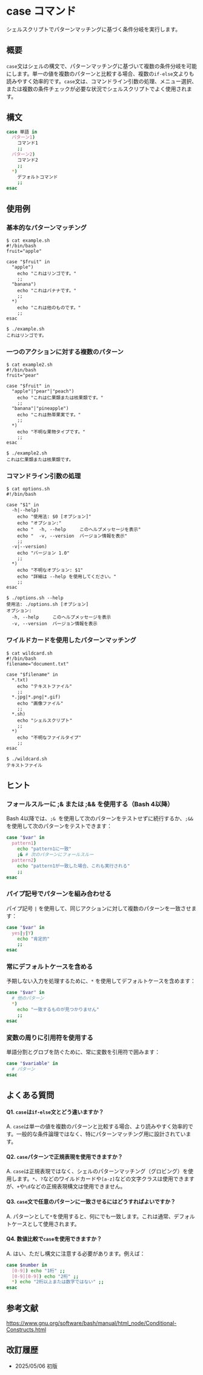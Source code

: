 # case コマンド

シェルスクリプトでパターンマッチングに基づく条件分岐を実行します。

## 概要

`case`文はシェルの構文で、パターンマッチングに基づいて複数の条件分岐を可能にします。単一の値を複数のパターンと比較する場合、複数の`if-else`文よりも読みやすく効率的です。`case`文は、コマンドライン引数の処理、メニュー選択、または複数の条件チェックが必要な状況でシェルスクリプトでよく使用されます。

## 構文

```bash
case 単語 in
  パターン1)
    コマンド1
    ;;
  パターン2)
    コマンド2
    ;;
  *)
    デフォルトコマンド
    ;;
esac
```

## 使用例

### 基本的なパターンマッチング

```console
$ cat example.sh
#!/bin/bash
fruit="apple"

case "$fruit" in
  "apple")
    echo "これはリンゴです。"
    ;;
  "banana")
    echo "これはバナナです。"
    ;;
  *)
    echo "これは他のものです。"
    ;;
esac

$ ./example.sh
これはリンゴです。
```

### 一つのアクションに対する複数のパターン

```console
$ cat example2.sh
#!/bin/bash
fruit="pear"

case "$fruit" in
  "apple"|"pear"|"peach")
    echo "これは仁果類または核果類です。"
    ;;
  "banana"|"pineapple")
    echo "これは熱帯果実です。"
    ;;
  *)
    echo "不明な果物タイプです。"
    ;;
esac

$ ./example2.sh
これは仁果類または核果類です。
```

### コマンドライン引数の処理

```console
$ cat options.sh
#!/bin/bash

case "$1" in
  -h|--help)
    echo "使用法: $0 [オプション]"
    echo "オプション:"
    echo "  -h, --help     このヘルプメッセージを表示"
    echo "  -v, --version  バージョン情報を表示"
    ;;
  -v|--version)
    echo "バージョン 1.0"
    ;;
  *)
    echo "不明なオプション: $1"
    echo "詳細は --help を使用してください。"
    ;;
esac

$ ./options.sh --help
使用法: ./options.sh [オプション]
オプション:
  -h, --help     このヘルプメッセージを表示
  -v, --version  バージョン情報を表示
```

### ワイルドカードを使用したパターンマッチング

```console
$ cat wildcard.sh
#!/bin/bash
filename="document.txt"

case "$filename" in
  *.txt)
    echo "テキストファイル"
    ;;
  *.jpg|*.png|*.gif)
    echo "画像ファイル"
    ;;
  *.sh)
    echo "シェルスクリプト"
    ;;
  *)
    echo "不明なファイルタイプ"
    ;;
esac

$ ./wildcard.sh
テキストファイル
```

## ヒント

### フォールスルーに ;& または ;&& を使用する（Bash 4以降）

Bash 4以降では、`;& `を使用して次のパターンをテストせずに続行するか、`;&& `を使用して次のパターンをテストできます：

```bash
case "$var" in
  pattern1)
    echo "pattern1に一致"
    ;& # 次のパターンにフォールスルー
  pattern2)
    echo "pattern1が一致した場合、これも実行される"
    ;;
esac
```

### パイプ記号でパターンを組み合わせる

パイプ記号 `|` を使用して、同じアクションに対して複数のパターンを一致させます：

```bash
case "$var" in
  yes|y|Y)
    echo "肯定的"
    ;;
esac
```

### 常にデフォルトケースを含める

予期しない入力を処理するために、`*` を使用してデフォルトケースを含めます：

```bash
case "$var" in
  # 他のパターン
  *)
    echo "一致するものが見つかりません"
    ;;
esac
```

### 変数の周りに引用符を使用する

単語分割とグロブを防ぐために、常に変数を引用符で囲みます：

```bash
case "$variable" in
  # パターン
esac
```

## よくある質問

#### Q1. `case`は`if-else`文とどう違いますか？
A. `case`は単一の値を複数のパターンと比較する場合、より読みやすく効率的です。一般的な条件論理ではなく、特にパターンマッチング用に設計されています。

#### Q2. `case`パターンで正規表現を使用できますか？
A. `case`は正規表現ではなく、シェルのパターンマッチング（グロビング）を使用します。`*`、`?`などのワイルドカードや`[a-z]`などの文字クラスは使用できますが、`+`や`\d`などの正規表現構文は使用できません。

#### Q3. `case`文で任意のパターンに一致させるにはどうすればよいですか？
A. パターンとして`*`を使用すると、何にでも一致します。これは通常、デフォルトケースとして使用されます。

#### Q4. 数値比較で`case`を使用できますか？
A. はい、ただし構文に注意する必要があります。例えば：
```bash
case $number in
  [0-9]) echo "1桁" ;;
  [0-9][0-9]) echo "2桁" ;;
  *) echo "2桁以上または数字ではない" ;;
esac
```

## 参考文献

https://www.gnu.org/software/bash/manual/html_node/Conditional-Constructs.html

## 改訂履歴

- 2025/05/06 初版